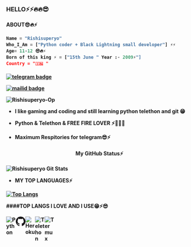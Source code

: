 ### HELLO⚡⚡🔥🔥😎

<b>ABOUT😎🔥⚡
```python
Name = "Rishisuperyo"
Who_I_Am = ["Python coder + Black Lightning small developer"] ⚡⚡
Age= 11-12 😎🔥⚡
Born of this king ⚡ = ["15th June " Year :- 2009⚡"]
Country = "🇮🇳 "
```
####
[![telegram badge](https://img.shields.io/badge/@Rishisuperyo-30302f?style=for-the-badge&logo=telegram)](https://t.me/Rishisuperyo)

[![mailid badge](https://img.shields.io/badge/Rishisuperyo-Opf?style=for-the-badge&logo=gmail)](rituparnasen019@gmail.com)
<p align="left"> <img 

<p align="left"> <img src="https://komarev.com/ghpvc/?username=Rishisuperyo-Op&label=Profile%20Views&color=yellow&style=flat-square" alt="Rishisuperyo-Op" /> </p>

- I  like gaming and coding and still learning python telethon and git 😁

- Python & Telethon & FREE FIRE  LOVER ⚡💝💗💖

- Maximum Respitories for telegram😎⚡

<h4 align="center"><b>My GitHub Status⚡</b></h4>


![Rishisuperyo Git Stats](https://github-readme-stats.vercel.app/api?username=Rishisuperyo-Op&include_all_commits=true&count_private=true&theme=highcontrast)

- MY TOP LANGUAGES⚡


[![Top Langs](https://github-readme-stats.vercel.app/api/top-langs/?username=Rishisuperyo-Op&layout=compact&theme=radical)](https://github.com/Rishisuperyo-Op)

####TOP LANGS I LOVE AND I USE😁⚡😎

[<img align="left" alt="Python" width="26px" src="https://upload.wikimedia.org/wikipedia/commons/thumb/c/c3/Python-logo-notext.svg/600px-Python-logo-notext.svg.png" />](https://python.org/)
[<img align="left" alt="GitHub" width="26px" src="https://raw.githubusercontent.com/github/explore/78df643247d429f6cc873026c0622819ad797942/topics/github/github.png" />](https://git-scm.com/)
[<img align="left" alt="Heroku" width="26px" src="https://www.nicepng.com/png/full/223-2233246_heroku-logo-salesforce-heroku.png" />](https://heroku.com/)
[<img align="left" alt="Telethon" width="26px" src="https://user-images.githubusercontent.com/73427470/115179805-cb1a6800-a0f1-11eb-8cfa-c8bd4470ffa4.jpg"/>](https://GitHub.com/LonamiWebs/Telethon/)
[<img align="left" alt="Termux" width="26px" src="https://user-images.githubusercontent.com/73427470/115179870-ec7b5400-a0f1-11eb-9d12-9025cc657f4a.png"/>](https://play.google.com/store/apps/details?id=com.termux/)

